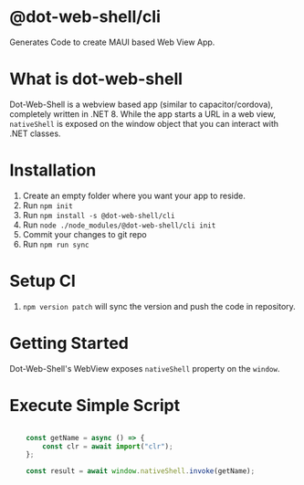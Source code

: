 # @dot-web-shell/cli
Generates Code to create MAUI based Web View App.

# What is dot-web-shell

Dot-Web-Shell is a webview based app (similar to capacitor/cordova), completely written in .NET 8. While the app starts a URL in a web view, `nativeShell` is exposed on the window object that you can interact with .NET classes.

# Installation

1. Create an empty folder where you want your app to reside.
2. Run `npm init`
3. Run `npm install -s @dot-web-shell/cli`
4. Run `node ./node_modules/@dot-web-shell/cli init`
5. Commit your changes to git repo
6. Run `npm run sync`

# Setup CI

1. `npm version patch` will sync the version and push the code in repository.

# Getting Started

Dot-Web-Shell's WebView exposes `nativeShell` property on the `window`.

# Execute Simple Script

```javascript

    const getName = async () => {
        const clr = await import("clr");
    };

    const result = await window.nativeShell.invoke(getName);

```

